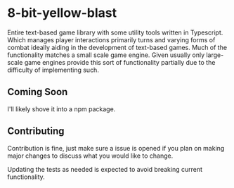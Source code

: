 # 8-bit-yellow-blast
Entire text-based game library with some utility tools written in Typescript. Which manages player interactions primarily turns and varying forms of combat ideally aiding in the development of text-based games. Much of the functionality matches a small scale game engine. Given usually only large-scale game engines provide this sort of functionality partially due to the difficulty of implementing such.

## Coming Soon

I'll likely shove it into a npm package.

## Contributing
Contribution is fine, just make sure a issue is opened if you plan on making major changes to discuss what you would like to change.

Updating the tests as needed is expected to avoid breaking current functionality.